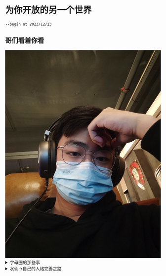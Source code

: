 # 为你开放的另一个世界

```
--begin at 2023/12/23
```  
## 哥们看着你看
<img src="./img-tree/Secret/me.jpg" alt="上海鲜花港 - 郁金香" />



<details><summary>字母圈的那些事</summary>    
<a href="https://www.bilibili.com/video/BV1ba4y1U7Ls/?spm_id_from=333.999.0.0&vd_source=5a8651962259df7b14781b1d0370c6a0">啥是BDSM</a>  
<img src="./img-tree/Secret/BDSM.jpg" alt="" />
</details>

<details><summary>水仙->自己的人格完善之路</summary>    
<a href="https://www.bilibili.com/video/BV11G411S75k/?spm_id_from=333.337.search-card.all.click&vd_source=5a8651962259df7b14781b1d0370c6a0">啥是水仙(自性恋)</a> 
<img src="./img-tree/Secret/Echo_and_Narcissus.jpg" alt="" />
<center>《厄科与那耳喀索斯》</center>  
根据神话，<b>那耳喀索斯（希腊语：Νάρκισσος，直译为“水仙”）</b>是河神刻菲索斯与水泽神女利里俄珀之子。那耳喀索斯出生后，利里俄珀向著名的预言家提瑞西阿斯询问自己儿子的命运。提瑞西阿斯说，那耳喀索斯只要不看到自己的脸，就能得长寿。因此，尽管那耳喀索斯长大后成为全希腊最俊美的男子，他却从不知道自己长什么样子。

那耳喀索斯的美貌让全希腊的女性为之倾倒，但他对所有前来求爱的女人都无动于衷。后来掌管赫利孔山的仙女厄科也被他的美貌迷住，陷入对他的爱情无法自拔。那耳喀索斯对厄科的求爱也同样加以拒绝，导致厄科伤心而死，只留下声音回荡在山谷之间（厄科的名字Ἠχώ意为回声）。被他拒绝的女子们都要求复仇女神涅墨西斯惩罚那耳喀索斯。涅墨西斯同意了她们的请求。一次那耳喀索斯打猎归来时，在池水中看见了自己俊美的脸。他于是爱上了自己的倒影，无法从池塘边离开，终于憔悴而死。这样就实现了提瑞西阿斯在他幼年时所作出的预言。在那耳喀索斯死去的地方生出了一株水仙花。
</details>